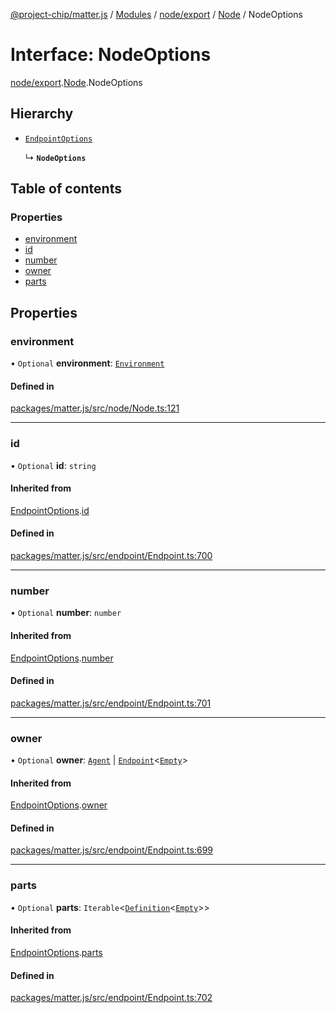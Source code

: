 [@project-chip/matter.js](../README.md) / [Modules](../modules.md) / [node/export](../modules/node_export.md) / [Node](../modules/node_export.Node.md) / NodeOptions

# Interface: NodeOptions

[node/export](../modules/node_export.md).[Node](../modules/node_export.Node.md).NodeOptions

## Hierarchy

- [`EndpointOptions`](endpoint_export.Endpoint.EndpointOptions.md)

  ↳ **`NodeOptions`**

## Table of contents

### Properties

- [environment](node_export.Node.NodeOptions.md#environment)
- [id](node_export.Node.NodeOptions.md#id)
- [number](node_export.Node.NodeOptions.md#number)
- [owner](node_export.Node.NodeOptions.md#owner)
- [parts](node_export.Node.NodeOptions.md#parts)

## Properties

### environment

• `Optional` **environment**: [`Environment`](../classes/environment_export.Environment.md)

#### Defined in

[packages/matter.js/src/node/Node.ts:121](https://github.com/project-chip/matter.js/blob/3adaded6/packages/matter.js/src/node/Node.ts#L121)

___

### id

• `Optional` **id**: `string`

#### Inherited from

[EndpointOptions](endpoint_export.Endpoint.EndpointOptions.md).[id](endpoint_export.Endpoint.EndpointOptions.md#id)

#### Defined in

[packages/matter.js/src/endpoint/Endpoint.ts:700](https://github.com/project-chip/matter.js/blob/3adaded6/packages/matter.js/src/endpoint/Endpoint.ts#L700)

___

### number

• `Optional` **number**: `number`

#### Inherited from

[EndpointOptions](endpoint_export.Endpoint.EndpointOptions.md).[number](endpoint_export.Endpoint.EndpointOptions.md#number)

#### Defined in

[packages/matter.js/src/endpoint/Endpoint.ts:701](https://github.com/project-chip/matter.js/blob/3adaded6/packages/matter.js/src/endpoint/Endpoint.ts#L701)

___

### owner

• `Optional` **owner**: [`Agent`](../classes/endpoint_export.Agent-1.md) \| [`Endpoint`](../classes/endpoint_export.Endpoint-1.md)\<[`Empty`](behavior_cluster_export._internal_.Empty.md)\>

#### Inherited from

[EndpointOptions](endpoint_export.Endpoint.EndpointOptions.md).[owner](endpoint_export.Endpoint.EndpointOptions.md#owner)

#### Defined in

[packages/matter.js/src/endpoint/Endpoint.ts:699](https://github.com/project-chip/matter.js/blob/3adaded6/packages/matter.js/src/endpoint/Endpoint.ts#L699)

___

### parts

• `Optional` **parts**: `Iterable`\<[`Definition`](../modules/endpoint_export.Endpoint.md#definition)\<[`Empty`](behavior_cluster_export._internal_.Empty.md)\>\>

#### Inherited from

[EndpointOptions](endpoint_export.Endpoint.EndpointOptions.md).[parts](endpoint_export.Endpoint.EndpointOptions.md#parts)

#### Defined in

[packages/matter.js/src/endpoint/Endpoint.ts:702](https://github.com/project-chip/matter.js/blob/3adaded6/packages/matter.js/src/endpoint/Endpoint.ts#L702)
